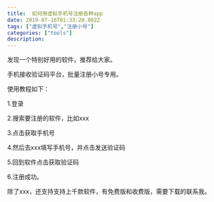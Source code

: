 ```yaml
---
title:  如何用虚拟手机号注册各种app
date: 2019-07-16T01:33:20.802Z
tags: ["虚拟手机号","注册小号"]
categories: ["tools"]
description: 
---
```



发现一个特别好用的软件，推荐给大家。

手机接收验证码平台，批量注册小号专用。

使用教程如下：


1.登录

2.搜索要注册的软件，比如xxx

3.点击获取手机号

4.然后去xxx填写手机号，并点击发送验证码

5.回到软件点击获取验证码

6.注册成功。



除了xxx，还支持支持上千款软件，有免费版和收费版，需要下载的联系我。




